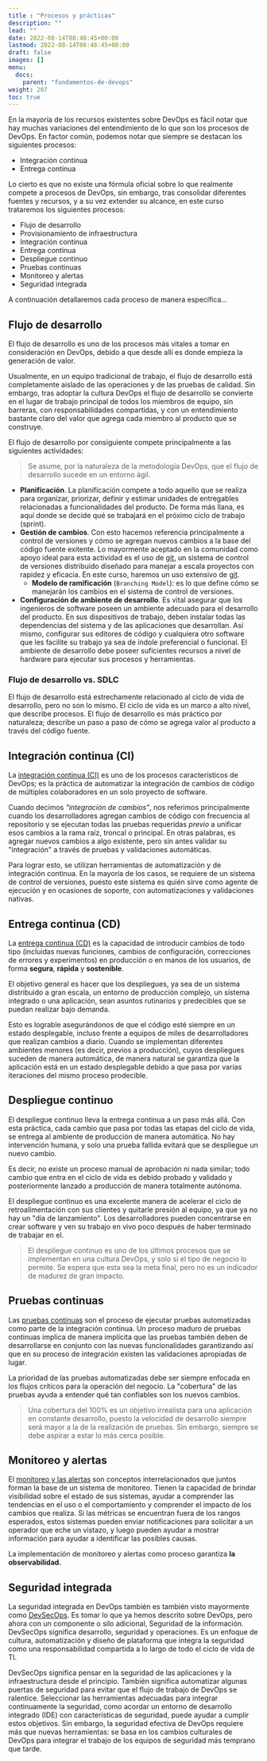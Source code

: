 ```yaml
---
title : "Procesos y prácticas"
description: ""
lead: ""
date: 2022-08-14T08:48:45+00:00
lastmod: 2022-08-14T08:48:45+00:00
draft: false
images: []
menu:
  docs:
    parent: "fundamentos-de-devops"
weight: 207
toc: true
---
```

<!-- markdownlint-disable MD026 -->

En la mayoría de los recursos existentes sobre DevOps es fácil notar que hay muchas variaciones del entendimiento de lo que son los procesos de DevOps. En factor común, podemos notar que siempre se destacan los siguientes procesos:

- Integración continua
- Entrega continua

Lo cierto es que no existe una fórmula oficial sobre lo que realmente compete a procesos de DevOps, sin embargo, tras consolidar diferentes fuentes y recursos, y a su vez extender su alcance, en este curso trataremos los siguientes procesos:

- Flujo de desarrollo
- Provisionamiento de infraestructura
- Integración continua
- Entrega continua
- Despliegue continuo
- Pruebas continuas
- Monitoreo y alertas
- Seguridad integrada

A continuación detallaremos cada proceso de manera específica...

## Flujo de desarrollo

El flujo de desarrollo es uno de los procesos más vitales a tomar en consideración en DevOps, debido a que desde allí es donde empieza la generación de valor.

Usualmente, en un equipo tradicional de trabajo, el flujo de desarrollo está completamente aislado de las operaciones y de las pruebas de calidad. Sin embargo, tras adoptar la cultura DevOps el flujo de desarrollo se convierte en el lugar de trabajo principal de todos los miembros de equipo, sin barreras, con responsabilidades compartidas, y con un entendimiento bastante claro del valor que agrega cada miembro al producto que se construye.

El flujo de desarrollo por consiguiente compete principalmente a las siguientes actividades:

> Se asume, por la naturaleza de la metodología DevOps, que el flujo de desarrollo sucede en un entorno ágil.

- **Planificación**. La planificación compete a todo aquello que se realiza para organizar, priorizar, definir y estimar unidades de entregables relacionadas a funcionalidades del producto. De forma más llana, es aquí donde se decide qué se trabajará en el próximo ciclo de trabajo (sprint).
- **Gestión de cambios**. Con esto hacemos referencia principalmente a control de versiones y cómo se agregan nuevos cambios a la base del código fuente exitente. Lo mayormente aceptado en la comunidad como apoyo ideal para esta actividad es el uso de [git], un sistema de control de versiones distribuido diseñado para manejar a escala proyectos con rapidez y eficacia. En este curso, haremos un uso extensivo de [git].
  - **Modelo de ramificación** (`Branching Model`): es lo que define cómo se manejarán los cambios en el sistema de control de versiones.
- **Configuración de ambiente de desarrollo**. Es vital asegurar que los ingenieros de software poseen un ambiente adecuado para el desarrollo del producto. En sus dispositivos de trabajo, deben instalar todas las dependencias del sistema y de las aplicaciones que desarrollan. Así mismo, configurar sus editores de código y cualquiera otro software que les facilite su trabajo ya sea de índole preferencial o funcional. El ambiente de desarrollo debe poseer suficientes recursos a nivel de hardware para ejecutar sus procesos y herramientas.

### Flujo de desarrollo vs. SDLC

El flujo de desarrollo está estrechamente relacionado al ciclo de vida de desarrollo, pero no son lo mismo. El ciclo de vida es un marco a alto nivel, que describe procesos. El flujo de desarrollo es más práctico por naturaleza; describe un paso a paso de cómo se agrega valor al producto a través del código fuente.

## Integración continua (CI)

La [integración continua (CI)][Continuous Integration] es uno de los procesos característicos de DevOps; es la práctica de automatizar la integración de cambios de código de múltiples colaboradores en un solo proyecto de software.

Cuando decimos *"integración de cambios"*, nos referimos principalmente cuando los desarrolladores agregan cambios de código con frecuencia al repositorio y se ejecutan todas las pruebas requeridas *previo* a unificar esos cambios a la rama raíz, troncal o principal. En otras palabras, es agregar nuevos cambios a algo existente, pero sin antes validar su "integración" a través de pruebas y validaciones automáticas.

Para lograr esto, se utilizan herramientas de automatización y de integración continua. En la mayoría de los casos, se requiere de un sistema de control de versiones, puesto este sistema es quién sirve como agente de ejecución y en ocasiones de soporte, con automatizaciones y validaciones nativas.

## Entrega continua (CD)

La [entrega continua (CD)][Continuous Delivery] es la capacidad de introducir cambios de todo tipo (incluidas nuevas funciones, cambios de configuración, correcciones de errores y experimentos) en producción o en manos de los usuarios, de forma **segura**, **rápida** y **sostenible**.

El objetivo general es hacer que los despliegues, ya sea de un sistema distribuido a gran escala, un entorno de producción complejo, un sistema integrado o una aplicación, sean asuntos rutinarios y predecibles que se puedan realizar bajo demanda.

Esto es lograble asegurándonos de que el código esté siempre en un estado desplegable, incluso frente a equipos de miles de desarrolladores que realizan cambios a diario. Cuando se implementan diferentes ambientes menores (es decir, previos a producción), cuyos despliegues suceden de manera automática, de manera natural se garantiza que la aplicación está en un estado desplegable debido a que pasa por varias iteraciones del mismo proceso prodecible.

## Despliegue continuo

El despliegue continuo lleva la entrega continua a un paso más allá. Con esta práctica, cada cambio que pasa por todas las etapas del ciclo de vida, se entrega al ambiente de producción de manera automática. No hay intervención humana, y solo una prueba fallida evitará que se despliegue un nuevo cambio.

Es decir, no existe un proceso manual de aprobación ni nada similar; todo cambio que entra en el ciclo de vida es debido probado y validado y posteriormente lanzado a producción de manera totalmente autónoma.

El despliegue continuo es una excelente manera de acelerar el ciclo de retroalimentación con sus clientes y quitarle presión al equipo, ya que ya no hay un "día de lanzamiento". Los desarrolladores pueden concentrarse en crear software y ven su trabajo en vivo poco después de haber terminado de trabajar en el.

> El despliegue continuo es uno de los últimos procesos que se implementan en una cultura DevOps, y solo si el tipo de negocio lo permite. Se espera que esta sea la meta final, pero no es un indicador de madurez de gran impacto.

## Pruebas continuas

Las [pruebas continuas][Continuous Testing] son el proceso de ejecutar pruebas automatizadas como parte de la integración continua. Un proceso maduro de pruebas continuas implica de manera implícita que las pruebas también deben de desarrollarse en conjunto con las nuevas funcionalidades garantizando así que en su proceso de integración existen las validaciones apropiadas de lugar.

La prioridad de las pruebas automatizadas debe ser siempre enfocada en los flujos críticos para la operación del negocio. La "cobertura" de las pruebas ayuda a entender qué tan confiables son los nuevos cambios.

> Una cobertura del 100% es un objetivo irrealista para una aplicación en constante desarrollo, puesto la velocidad de desarrollo siempre será mayor a la de la realización de pruebas. Sin embargo, siempre se debe aspirar a estar lo más cerca posible.

## Monitoreo y alertas

El [monitoreo y las alertas][Monitoring and Alerting] son conceptos interrelacionados que juntos forman la base de un sistema de monitoreo. Tienen la capacidad de brindar visibilidad sobre el estado de sus sistemas, ayudar a comprender las tendencias en el uso o el comportamiento y comprender el impacto de los cambios que realiza. Si las métricas se encuentran fuera de los rangos esperados, estos sistemas pueden enviar notificaciones para solicitar a un operador que eche un vistazo, y luego pueden ayudar a mostrar información para ayudar a identificar las posibles causas.

La implementación de monitoreo y alertas como proceso garantiza **la observabilidad.**

## Seguridad integrada

La seguridad integrada en DevOps también es también visto mayormente como [DevSecOps]. Es tomar lo que ya hemos descrito sobre DevOps, pero ahora con un componente o silo adicional, Seguridad de la información. DevSecOps significa desarrollo, seguridad y operaciones. Es un enfoque de cultura, automatización y diseño de plataforma que integra la seguridad como una responsabilidad compartida a lo largo de todo el ciclo de vida de TI.

DevSecOps significa pensar en la seguridad de las aplicaciones y la infraestructura desde el principio. También significa automatizar algunas puertas de seguridad para evitar que el flujo de trabajo de DevOps se ralentice. Seleccionar las herramientas adecuadas para integrar continuamente la seguridad, como acordar un entorno de desarrollo integrado (IDE) con características de seguridad, puede ayudar a cumplir estos objetivos. Sin embargo, la seguridad efectiva de DevOps requiere más que nuevas herramientas: se basa en los cambios culturales de DevOps para integrar el trabajo de los equipos de seguridad más temprano que tarde.

<!-- Referencias -->
[git]: ../../referencias/enlaces#git
[Continuous Integration]: ../../referencias/enlaces#continuous-integration
[Continuous Delivery]: ../../referencias/enlaces#continuous-delivery
[Continuous Testing]: ../../referencias/enlaces#continuous-testing
[Monitoring and Alerting]: ../../referencias/enlaces#monitoring-and-alerting
[DevSecOps]: ../../referencias/enlaces#devsecops
